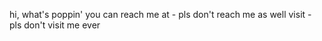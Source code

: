 hi, what's poppin'
you can reach me at - pls don't reach me
as well visit - pls don't visit me ever
